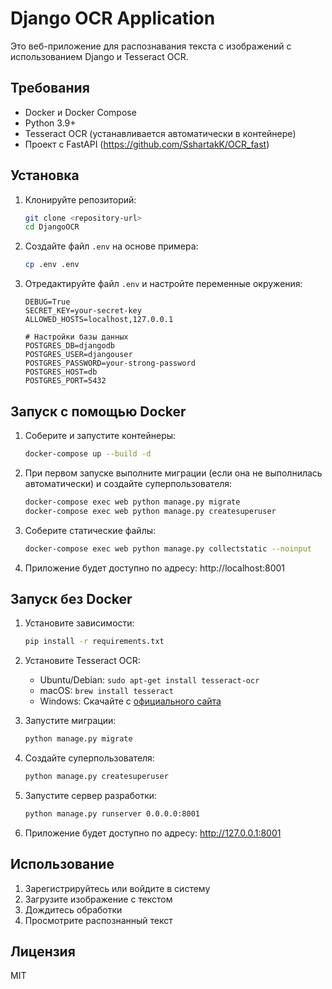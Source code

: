 # Django OCR Application

Это веб-приложение для распознавания текста с изображений с использованием Django и Tesseract OCR.

## Требования

- Docker и Docker Compose
- Python 3.9+
- Tesseract OCR (устанавливается автоматически в контейнере)
- Проект с FastAPI (https://github.com/SshartakK/OCR_fast)

## Установка

1. Клонируйте репозиторий:
   ```bash
   git clone <repository-url>
   cd DjangoOCR
   ```

2. Создайте файл `.env` на основе примера:
   ```bash
   cp .env .env
   ```

3. Отредактируйте файл `.env` и настройте переменные окружения:
   ```
   DEBUG=True
   SECRET_KEY=your-secret-key
   ALLOWED_HOSTS=localhost,127.0.0.1
   
   # Настройки базы данных
   POSTGRES_DB=djangodb
   POSTGRES_USER=djangouser
   POSTGRES_PASSWORD=your-strong-password
   POSTGRES_HOST=db
   POSTGRES_PORT=5432
   ```

## Запуск с помощью Docker

1. Соберите и запустите контейнеры:
   ```bash
   docker-compose up --build -d
   ```

2. При первом запуске выполните миграции (если она не выполнилась автоматически) и создайте суперпользователя:
   ```bash
   docker-compose exec web python manage.py migrate
   docker-compose exec web python manage.py createsuperuser
   ```

3. Соберите статические файлы:
   ```bash
   docker-compose exec web python manage.py collectstatic --noinput
   ```

4. Приложение будет доступно по адресу: http://localhost:8001

## Запуск без Docker

1. Установите зависимости:
   ```bash
   pip install -r requirements.txt
   ```

2. Установите Tesseract OCR:
   - Ubuntu/Debian: `sudo apt-get install tesseract-ocr`
   - macOS: `brew install tesseract`
   - Windows: Скачайте с [официального сайта](https://github.com/UB-Mannheim/tesseract/wiki)

3. Запустите миграции:
   ```bash
   python manage.py migrate
   ```

4. Создайте суперпользователя:
   ```bash
   python manage.py createsuperuser
   ```

5. Запустите сервер разработки:
   ```bash
   python manage.py runserver 0.0.0.0:8001
   ```

6. Приложение будет доступно по адресу: http://127.0.0.1:8001

## Использование

1. Зарегистрируйтесь или войдите в систему
2. Загрузите изображение с текстом
3. Дождитесь обработки
4. Просмотрите распознанный текст

## Лицензия

MIT
